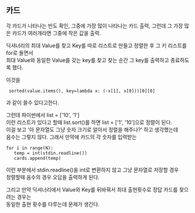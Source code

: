 ## 카드
각 카드가 나타나는 빈도 확인, 그중에 가장 많이 나타나는 카드 출력, 그런데 그 가장 많은 카드가 여러개라면 그중에 작은 값을 출력.  

딕셔너리의 최대 Value를 찾고 Key를 따로 리스트로 만들고 정렬한 후 그 키 리스트를 for로 돌면서  
최대 Value와 동일한 Value를 갖는 key를 찾고 찾는 순간 그 key를 출력하고 종료하도록 했다.  


이것을
```
 sorted(value.items(), key=lambda x: (-x[1], x[0]))[0][0]
```
 과 같이 쓸수 있다고한다.



 그런데 파이썬에서 list = ['10', '1']  
 이런 리스트가 있다고 할때 list.sort()를 하면 list = ['1', '10']으로 정렬이 된다.  
 이걸 보고 '아 문자열도 그냥 숫자 크기로 알아서 정렬을 해주나?' 하고 생각했는데  
 음수는 그렇지 않다. 그래서 만약에 카드의 각 숫자를 입력받는  

 ```
 for i in range(N):
    temp = int(stdin.readline())
    cards.append(temp)
 ```
이런 부분에서 stdin.readline()을 int로 변환하지 않고 그냥 문자열로 저장할 경우  
정렬할때 음수의 경우 오답을 출력하게 된다. 

그리고 만약 딕셔너리에서 Value와 Key를 뒤바꿔서 최대 출현횟수로 정답 카드를 찾으려는 경우는  
동일한 출현 횟수를 다루는데 문제가 생긴다.  

